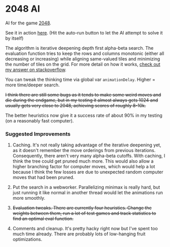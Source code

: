 # 2048 AI

AI for the game [2048](https://github.com/gabrielecirulli/2048).

See it in action [here](http://tokoharu.github.io/2048-AI/). (Hit the auto-run button to let the AI attempt to solve it by itself)

The algorithm is iterative deepening depth first alpha-beta search. The evaluation function tries to keep the rows and columns monotonic (either all decreasing or increasing) while aligning same-valued tiles and minimizing the number of tiles on the grid. For more detail on how it works, [check out my answer on stackoverflow](http://stackoverflow.com/a/22389702/1056032).

You can tweak the thinking time via global var `animationDelay`. Higher = more time/deeper search.

~~I think there are still some bugs as it tends to make some weird moves and die during the endgame, but in my testing it almost always gets 1024 and usually gets very close to 2048, achieving scores of roughly 8-10k.~~

The better heuristics now give it a success rate of about 90% in my testing (on a reasonably fast computer).

### Suggested Improvements

1.  Caching. It's not really taking advantage of the iterative deepening yet, as it doesn't remember the move orderings from previous iterations. Consequently, there aren't very many alpha-beta cutoffs. With caching, I think the tree could get pruned much more. This would also allow a higher branching factor for computer moves, which would help a lot because I think the few losses are due to unexpected random computer moves that had been pruned.

2. Put the search in a webworker. Parallelizing minimax is really hard, but just running it like normal in another thread would let the animations run more smoothly.

3. ~~Evaluation tweaks. There are currently four heuristics. Change the weights between them, run a lot of test games and track statistics to find an optimal eval function.~~

4. Comments and cleanup. It's pretty hacky right now but I've spent too much time already. There are probably lots of low-hanging fruit optimizations.
